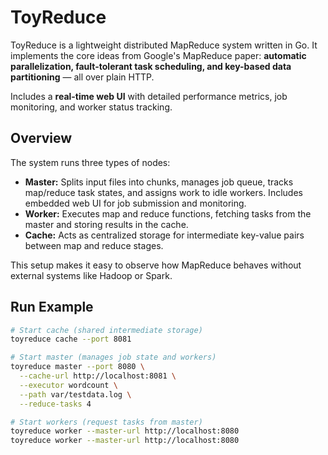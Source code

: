 # ToyReduce

ToyReduce is a lightweight distributed MapReduce system written in Go.
It implements the core ideas from Google's MapReduce paper: **automatic parallelization, fault-tolerant task scheduling, and key-based data partitioning** — all over plain HTTP.

Includes a **real-time web UI** with detailed performance metrics, job monitoring, and worker status tracking.

## Overview

The system runs three types of nodes:

- **Master:** Splits input files into chunks, manages job queue, tracks map/reduce task states, and assigns work to idle workers. Includes embedded web UI for job submission and monitoring.
- **Worker:** Executes map and reduce functions, fetching tasks from the master and storing results in the cache.
- **Cache:** Acts as centralized storage for intermediate key-value pairs between map and reduce stages.

This setup makes it easy to observe how MapReduce behaves without external systems like Hadoop or Spark.

## Run Example

```bash
# Start cache (shared intermediate storage)
toyreduce cache --port 8081

# Start master (manages job state and workers)
toyreduce master --port 8080 \
  --cache-url http://localhost:8081 \
  --executor wordcount \
  --path var/testdata.log \
  --reduce-tasks 4

# Start workers (request tasks from master)
toyreduce worker --master-url http://localhost:8080
toyreduce worker --master-url http://localhost:8080
````
